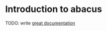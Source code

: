 # Introduction to abacus

TODO: write [great documentation](http://jacobian.org/writing/what-to-write/)
